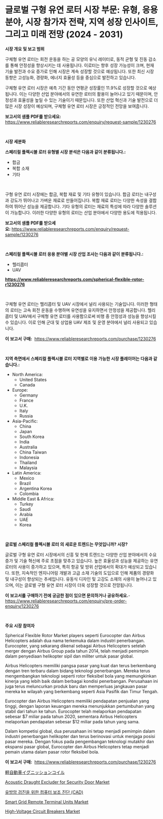 <p><h1>글로벌 구형 유연 로터 시장 부문: 유형, 응용 분야, 시장 참가자 전략, 지역 성장 인사이트, 그리고 미래 전망 (2024 - 2031)</h1></p><p><strong>시장 개요 및 보고 범위</strong></p>
<p><p>구체형 유연 로터는 회전 운동을 하는 공 모양의 유닉 레이터로, 동적 균형 및 진동 감소를 통해 안정성을 향상시키는 데 사용됩니다. 이로터는 향후 성장 가능성이 크며, 현재 기술 발전과 수요 증가로 인해 시장은 계속 성장할 것으로 예상됩니다. 또한 최신 시장 동향은 고성능화, 경량화, 에너지 효율성 등을 중심으로 발전하고 있습니다.</p><p>구체형 유연 로터 시장은 예측 기간 동안 연평균 성장률인 11.9%로 성장할 것으로 예상됩니다. 이는 다양한 산업 분야에서의 유연한 로터의 활용이 늘어나고 있기 때문이며, 안정성과 효율성을 높일 수 있는 기술이기 때문입니다. 또한 산업 혁신과 기술 발전으로 더 많은 시장 성장이 예상되며, 구체형 유연 로터 시장은 긍정적인 전망을 보여줍니다.</p></p>
<p><strong>보고서의 샘플 PDF를 받으세요:</strong> <a href="https://www.reliableresearchreports.com/enquiry/request-sample/1230276">https://www.reliableresearchreports.com/enquiry/request-sample/1230276</a></p>
<p>&nbsp;</p>
<p><strong>시장 세분화</strong></p>
<p><strong>스페리컬 플렉시블 로터 유형별 시장 분석은 다음과 같이 분류됩니다.:</strong></p>
<p><ul><li>합금</li><li>복합 소재</li><li>기타</li></ul></p>
<p>&nbsp;</p>
<p><p>구형 유연 로터 시장에는 합금, 복합 재료 및 기타 유형이 있습니다. 합금 로터는 내구성과 강도가 뛰어나고 가벼운 재료로 만들어집니다. 복합 재료 로터는 다양한 속성을 결합하여 뛰어난 성능을 제공합니다. 기타 유형의 로터는 재료의 특성에 따라 다양한 솔루션이 가능합니다. 이러한 다양한 유형의 로터는 산업 분야에서 다양한 용도에 적용됩니다.</p></p>
<p><strong>보고서의 샘플 PDF를 받으세요:</strong>&nbsp;<a href="https://www.reliableresearchreports.com/enquiry/request-sample/1230276">https://www.reliableresearchreports.com/enquiry/request-sample/1230276</a></p>
<p>&nbsp;</p>
<p><strong> 스페리컬 플렉시블 로터 응용 분야별 시장 산업 조사는 다음과 같이 분류됩니다.:</strong></p>
<p><ul><li>헬리콥터</li><li>UAV</li></ul></p>
<p><strong><a href="https://www.reliableresearchreports.com/spherical-flexible-rotor-r1230276">https://www.reliableresearchreports.com/spherical-flexible-rotor-r1230276</a></strong></p>
<p>&nbsp;</p>
<p><p>구체형 유연 로터는 헬리콥터 및 UAV 시장에서 널리 사용되는 기술입니다. 이러한 형태의 로터는 고속 회전 운동을 수행하며 유연성을 유지하면서 안정성을 제공합니다. 헬리콥터 및 UAV에서 구체형 유연 로터를 사용함으로써 비행 중 안정성과 성능을 향상시킬 수 있습니다. 이로 인해 군대 및 상업용 UAV 제조 및 운영 분야에서 널리 사용되고 있습니다.</p></p>
<p><strong>이 보고서 구매:</strong>&nbsp; <a href="https://www.reliableresearchreports.com/purchase/1230276">https://www.reliableresearchreports.com/purchase/1230276</a></p>
<p>&nbsp;</p>
<p><strong>지역 측면에서 스페리컬 플렉시블 로터 지역별로 이용 가능한 시장 플레이어는 다음과 같습니다.:</strong></p>
<p><ul>
    <li>
        North America:
        <ul>
            <li>United States</li>
            <li>Canada</li>
        </ul>
    </li>
    <li>
        Europe:
        <ul>
            <li>Germany</li>
            <li>France</li>
            <li>U.K.</li>
            <li>Italy</li>
            <li>Russia</li>
        </ul>
    </li>
    <li>
        Asia-Pacific:
        <ul>
            <li>China</li>
            <li>Japan</li>
            <li>South Korea</li>
            <li>India</li>
            <li>Australia</li>
            <li>China Taiwan</li>
            <li>Indonesia</li>
            <li>Thailand</li>
            <li>Malaysia</li>
        </ul>
    </li>
    <li>
        Latin America:
        <ul>
            <li>Mexico</li>
            <li>Brazil</li>
            <li>Argentina Korea</li>
            <li>Colombia</li>
        </ul>
    </li>
    <li>
        Middle East & Africa:
        <ul>
            <li>Turkey</li>
            <li>Saudi</li>
            <li>Arabia</li>
            <li>UAE</li>
            <li>Korea</li>
        </ul>
    </li>
    </ul></p>
<p>&nbsp;</p>
<p><strong>글로벌 스페리컬 플렉시블 로터 의 새로운 트렌드는 무엇입니까? 시장?</strong></p>
<p><p>글로벌 구형 유연 로터 시장에서의 신흥 및 현재 트렌드는 다양한 산업 분야에서의 수요 증가 및 기술 혁신에 주로 초점을 맞추고 있습니다. 높은 효율성과 성능을 제공하는 유연 로터의 사용이 증가하고 있으며, 특히 항공 및 방위 산업에서의 확대가 예상되고 있습니다. 또한, 지속적인 엔지니어링 개발과 고급 소재 기술의 도입으로 인해 제품의 경량화 및 내구성이 향상되는 추세입니다. 유동식 디자인 및 고강도 소재의 사용이 늘어나고 있으며, 이는 글로벌 구형 유연 로터 시장이 더욱 성장할 것으로 전망됩니다.</p></p>
<p><strong>이 보고서를 구매하기 전에 궁금한 점이 있으면 문의하거나 공유하세요.</strong>- <a href="https://www.reliableresearchreports.com/enquiry/pre-order-enquiry/1230276">https://www.reliableresearchreports.com/enquiry/pre-order-enquiry/1230276</a></p>
<p>&nbsp;</p>
<p><strong>주요 시장 참여자</strong></p>
<p><p>Spherical Flexible Rotor Market players seperti Eurocopter dan Airbus Helicopters adalah dua nama terkemuka dalam industri penerbangan. Eurocopter, yang sekarang dikenal sebagai Airbus Helicopters setelah merger dengan Airbus Group pada tahun 2014, telah menjadi pemimpin dalam penyediaan helikopter sipil dan militer untuk pasar global.</p><p>Airbus Helicopters memiliki pangsa pasar yang kuat dan terus berkembang dengan tren terbaru dalam bidang teknologi penerbangan. Mereka terus mengembangkan teknologi seperti rotor fleksibel bola yang memungkinkan kinerja yang lebih baik dalam berbagai kondisi penerbangan. Perusahaan ini juga terus meluncurkan produk baru dan memperluas jangkauan pasar mereka ke wilayah yang berkembang seperti Asia Pasifik dan Timur Tengah.</p><p>Eurocopter dan Airbus Helicopters memiliki pendapatan penjualan yang tinggi, dengan laporan keuangan mereka menunjukkan pertumbuhan yang stabil dari tahun ke tahun. Eurocopter telah melaporkan pendapatan sebesar $7 miliar pada tahun 2020, sementara Airbus Helicopters melaporkan pendapatan sebesar $12 miliar pada tahun yang sama.</p><p>Dalam kompetisi global, dua perusahaan ini tetap menjadi pemimpin dalam industri penerbangan helikopter dan terus berinovasi untuk menjaga posisi pasar mereka. Dengan fokus pada pengembangan teknologi mutakhir dan ekspansi pasar global, Eurocopter dan Airbus Helicopters tetap menjadi pemain utama dalam pasar rotor fleksibel bola.</p></p>
<p><strong>이 보고서 구매:</strong>&nbsp;&nbsp;<a href="https://www.reliableresearchreports.com/purchase/1230276">https://www.reliableresearchreports.com/purchase/1230276</a></p>
<p><p><a href="https://github.com/RandallRunte2023/Market-Research-Report-List-1/blob/main/3405816104326.md">軽自動車イグニッションコイル</a></p><p><a href="https://github.com/LibbySpencer2018/Market-Research-Report-List-1/blob/main/acoustic-draught-excluder-for-security-door-market.md">Acoustic Draught Excluder for Security Door Market</a></p><p><a href="https://github.com/AnthonyWratten/Market-Research-Report-List-1/blob/main/854060397839.md">유방암 검진을 위한 컴퓨터 보조 진단 (CAD)</a></p><p><a href="https://issuu.com/reportprime-2/docs/smart-grid-remote-terminal-units-market-size-2030.">Smart Grid Remote Terminal Units Market</a></p><p><a href="https://issuu.com/reportprime-2/docs/high-voltage-circuit-breakers-market-size-2030.ppt">High-Voltage Circuit Breakers Market</a></p></p>